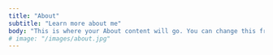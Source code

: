 ```yaml
---
title: "About"
subtitle: "Learn more about me"
body: "This is where your About content will go. You can change this from the CMS."
# image: "/images/about.jpg"
---
```

